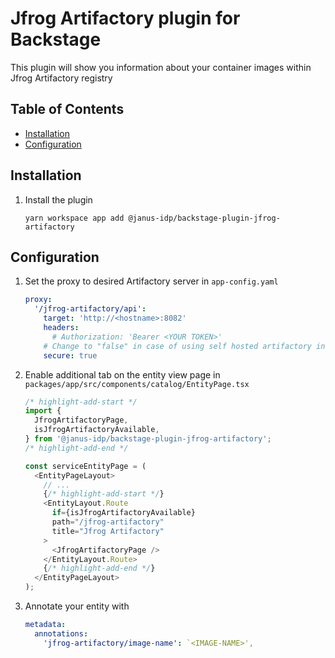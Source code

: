 # Jfrog Artifactory plugin for Backstage

This plugin will show you information about your container images within Jfrog Artifactory registry

## Table of Contents

- [Installation](#installation)
- [Configuration](#configuration)

## Installation

1. Install the plugin

   ```console
   yarn workspace app add @janus-idp/backstage-plugin-jfrog-artifactory
   ```

## Configuration

1. Set the proxy to desired Artifactory server in `app-config.yaml`

   ```yaml title="app-config.yaml"
   proxy:
     '/jfrog-artifactory/api':
       target: 'http://<hostname>:8082'
       headers:
         # Authorization: 'Bearer <YOUR TOKEN>'
       # Change to "false" in case of using self hosted artifactory instance with a self-signed certificate
       secure: true
   ```

2. Enable additional tab on the entity view page in `packages/app/src/components/catalog/EntityPage.tsx`

   ```ts title="packages/app/src/components/catalog/EntityPage.tsx"
   /* highlight-add-start */
   import {
     JfrogArtifactoryPage,
     isJfrogArtifactoryAvailable,
   } from '@janus-idp/backstage-plugin-jfrog-artifactory';
   /* highlight-add-end */

   const serviceEntityPage = (
     <EntityPageLayout>
       // ...
       {/* highlight-add-start */}
       <EntityLayout.Route
         if={isJfrogArtifactoryAvailable}
         path="/jfrog-artifactory"
         title="Jfrog Artifactory"
       >
         <JfrogArtifactoryPage />
       </EntityLayout.Route>
       {/* highlight-add-end */}
     </EntityPageLayout>
   );
   ```

3. Annotate your entity with

   ```yaml title="catalog-info.yaml"
   metadata:
     annotations:
       'jfrog-artifactory/image-name': `<IMAGE-NAME>',
   ```
